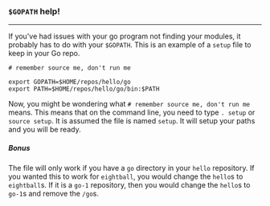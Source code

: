 <br>
<br>

### `$GOPATH` help!
-------------------
If you've had issues with your go program not finding your modules, it
probably has to do with your `$GOPATH`. This is an example of a 
`setup` file to keep in your Go repo.

```shell
# remember source me, don't run me

export GOPATH=$HOME/repos/hello/go
export PATH=$HOME/repos/hello/go/bin:$PATH
```

Now, you might be wondering what `# remember source me, don't run me`
means. This means that on the command line, you need to type `. setup`
or `source setup`. It is assumed the file is named `setup`. It will
setup your paths and you will be ready.

##### Bonus

The file will only work if you have a `go` directory in your `hello`
repository. If you wanted this to work for `eightball`, you would
change the `hello`s to `eightball`s. If it is a `go-1` repository,
then you would change the `hello`s to `go-1`s and remove the `/go`s.
